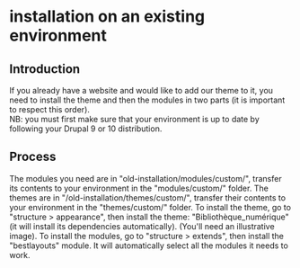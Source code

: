 # installation on an existing environment


## Introduction

If you already have a website and would like to add our theme to it, you need to install the theme and then the modules in two parts (it is important to respect this order).
<br>
NB: you must first make sure that your environment is up to date by following your Drupal 9 or 10 distribution.
## Process
The modules you need are in "old-installation/modules/custom/", transfer its contents to your environment in the "modules/custom/" folder. The themes are in "/old-installation/themes/custom/", transfer their contents to your environment in the "themes/custom/" folder.
To install the theme, go to "structure > appearance", then install the theme: "Bibliothèque_numérique" (it will install its dependencies automatically). (You'll need an illustrative image).
To install the modules, go to "structure > extends", then install the "bestlayouts" module. It will automatically select all the modules it needs to work. 

